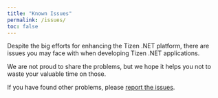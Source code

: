 ```yaml
---
title: "Known Issues"
permalink: /issues/
toc: false
---
```



Despite the big efforts for enhancing the Tizen .NET platform, there are issues you may face with when developing Tizen .NET applications.


We are not proud to share the problems, but we hope it helps you not to waste your valuable time on those.

If you have found other problems, please [report the issues]({{site.url}}{{site.baseurl}}/faq/contribution).
